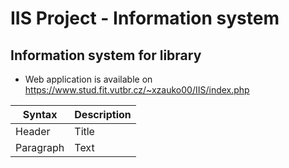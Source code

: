 # IIS Project - Information system
## Information system for library
- Web application is available on https://www.stud.fit.vutbr.cz/~xzauko00/IIS/index.php

| Syntax      | Description |
| ----------- | ----------- |
| Header      | Title       |
| Paragraph   | Text        |
